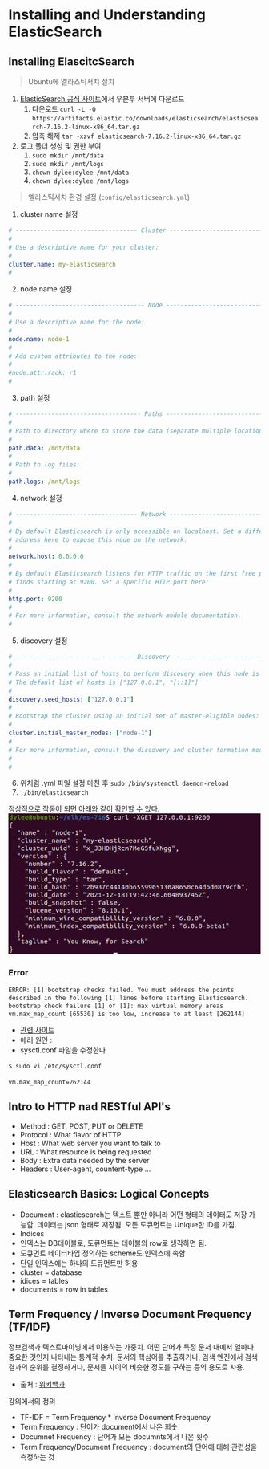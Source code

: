 # Installing and Understanding ElasticSearch

## Installing ElascitcSearch
> Ubuntu에 엘라스틱서치 설치
1. [ElasticSearch 공식 사이트](https://www.elastic.co/kr/downloads/)에서 우분투 서버에 다운로드
   1. 다운로드 `curl -L -O https://artifacts.elastic.co/downloads/elasticsearch/elasticsearch-7.16.2-linux-x86_64.tar.gz`
   2. 압축 해제 `tar -xzvf elasticsearch-7.16.2-linux-x86_64.tar.gz`
2. 로그 폴더 생성 및 권한 부여
   1. `sudo mkdir /mnt/data`
   2. `sudo mkdir /mnt/logs`
   3. `chown dylee:dylee /mnt/data`
   4. `chown dylee:dylee /mnt/logs`

> 엘라스틱서치 환경 설정 (`config/elasticsearch.yml`)
1. cluster name 설정
```yml
# ---------------------------------- Cluster -----------------------------------
#
# Use a descriptive name for your cluster:
#
cluster.name: my-elasticsearch
#
```
2. node name 설정
```yml
# ------------------------------------ Node ------------------------------------
#
# Use a descriptive name for the node:
#
node.name: node-1
#
# Add custom attributes to the node:
#
#node.attr.rack: r1
#
```
3. path 설정
```yml
# ----------------------------------- Paths ------------------------------------
#
# Path to directory where to store the data (separate multiple locations by comma):
#
path.data: /mnt/data
#
# Path to log files:
#
path.logs: /mnt/logs
```
4. network 설정
```yml
# ---------------------------------- Network -----------------------------------
#
# By default Elasticsearch is only accessible on localhost. Set a different
# address here to expose this node on the network:
#
network.host: 0.0.0.0
#
# By default Elasticsearch listens for HTTP traffic on the first free port it
# finds starting at 9200. Set a specific HTTP port here:
#
http.port: 9200
#
# For more information, consult the network module documentation.
#
```
5. discovery 설정

```yml
# --------------------------------- Discovery ----------------------------------
#
# Pass an initial list of hosts to perform discovery when this node is started:
# The default list of hosts is ["127.0.0.1", "[::1]"]
#
discovery.seed_hosts: ["127.0.0.1"]
#
# Bootstrap the cluster using an initial set of master-eligible nodes:
#
cluster.initial_master_nodes: ["node-1"]
#
# For more information, consult the discovery and cluster formation module documentation.
#
# 
```
6. 위처럼 .yml 파일 설정 마친 후 `sudo /bin/systemctl daemon-reload`
7. `./bin/elasticsearch`

정상적으로 작동이 되면 아래와 같이 확인할 수 있다.    
![img](../.img/es/es_ch01_1.png)
### Error
```
ERROR: [1] bootstrap checks failed. You must address the points described in the following [1] lines before starting Elasticsearch.
bootstrap check failure [1] of [1]: max virtual memory areas vm.max_map_count [65530] is too low, increase to at least [262144]
```
- [관련 사이트](https://www.elastic.co/guide/en/elasticsearch/reference/current/docker.html#_set_vm_max_map_count_to_at_least_262144)
- 에러 원인 : 
- sysctl.conf 파일을 수정한다
```
$ sudo vi /etc/sysctl.conf

vm.max_map_count=262144

```

## Intro to HTTP nad RESTful API's
- Method : GET, POST, PUT or DELETE
- Protocol : What flavor of HTTP
- Host : What web server you want to talk to
- URL : What resource is being requested
- Body : Extra data needed by the server
- Headers : User-agent, countent-type ... 


## Elasticsearch Basics: Logical Concepts
- Document : elasticsearch는 텍스트 뿐만 아니라 어떤 형태의 데이터도 저장 가능함. 데이터는 json 형태로 저장됨. 모든 도큐먼트는 Unique한 ID를 가짐.
- Indices
- 인덱스는 DB테이블로, 도큐먼트는 테이블의 row로 생각하면 됨.
- 도큐먼트 데이터타입 정의하는 scheme도 인덱스에 속함
- 단일 인덱스에는 하나의 도큐먼트만 허용
- cluster = database
- idices = tables
- documents = row in tables

## Term Frequency / Inverse Document Frequency (TF/IDF)
정보검색과 텍스트마이닝에서 이용하는 가중치. 어떤 단어가 특정 문서 내에서 얼마나 중요한 것인지 나타내는 통계적 수치. 문서의 핵심어를 추출하거나, 검색 엔진에서 검색 결과의 순위를 결정하거나, 문서들 사이의 비슷한 정도를 구하는 등의 용도로 사용.
- 출처 : [위키백과](https://ko.wikipedia.org/wiki/Tf-idf)

강의에서의 정의
- TF-IDF = Term Frequency * Inverse Document Frequency
- Term Frequency : 단어가 document에서 나온 회숫
- Documnet Frequency : 단어가 모든 documnts에서 나온 횟수
- Term Frequency/Document Frequency : document의 단어에 대해 관련성을 측정하는 것
